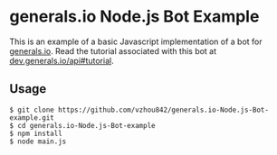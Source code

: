 # generals.io Node.js Bot Example

This is an example of a basic Javascript implementation of a bot for [generals.io](http://generals.io). Read the tutorial associated with this bot at [dev.generals.io/api#tutorial](http://dev.generals.io/api#tutorial).

## Usage

```
$ git clone https://github.com/vzhou842/generals.io-Node.js-Bot-example.git
$ cd generals.io-Node.js-Bot-example
$ npm install
$ node main.js
```
